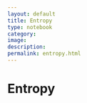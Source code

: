 ```yaml
---
layout: default
title: Entropy
type: notebook
category:
image:
description:
permalink: entropy.html
---
```



# Entropy